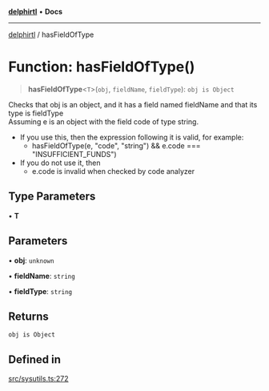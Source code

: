 [**delphirtl**](../README.md) • **Docs**

***

[delphirtl](../globals.md) / hasFieldOfType

# Function: hasFieldOfType()

> **hasFieldOfType**\<`T`\>(`obj`, `fieldName`, `fieldType`): `obj is Object`

Checks that obj is an object, and it has a field named fieldName and that its type is fieldType  
Assuming e is an object with the field code of type string.  
* If you use this, then the expression following it is valid, for example:  
  - hasFieldOfType<string>(e, "code", "string") && e.code === "INSUFFICIENT_FUNDS")  
* If you do not use it, then  
  - e.code is invalid when checked by code analyzer

## Type Parameters

• **T**

## Parameters

• **obj**: `unknown`

• **fieldName**: `string`

• **fieldType**: `string`

## Returns

`obj is Object`

## Defined in

[src/sysutils.ts:272](https://github.com/chuacw/delphirtl/blob/43018ba067448e7ddb820bbba64235119b6becfc/src/sysutils.ts#L272)
